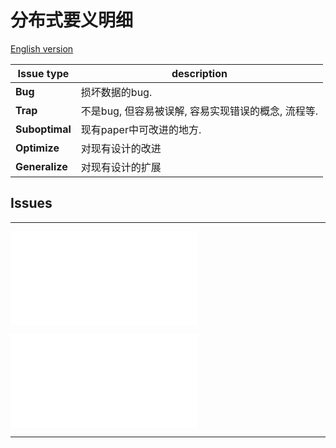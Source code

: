 # 分布式要义明细

[English version](README.md)

<!-- DO NOT EDIT README.md directly. It is built from [src/README.md](src/README.md). -->

|  Issue type    | description                                        |
|  ---           | ---                                                |
| **Bug**        | 损坏数据的bug.                                     |
| **Trap**       | 不是bug, 但容易被误解, 容易实现错误的概念, 流程等. |
| **Suboptimal** | 现有paper中可改进的地方.                           |
| **Optimize**   | 对现有设计的改进                                   |
| **Generalize** | 对现有设计的扩展                                   |

## Issues

<!-- START doctoc generated TOC please keep comment here to allow auto update -->
<!-- DON'T EDIT THIS SECTION, INSTEAD RE-RUN doctoc TO UPDATE -->


<!-- END doctoc generated TOC please keep comment here to allow auto update -->

<!-- #### List -->

---

![](cn-list/asymmetric-paxos.md)

![](cn-list/paxos-revert-rnd.md)

---
